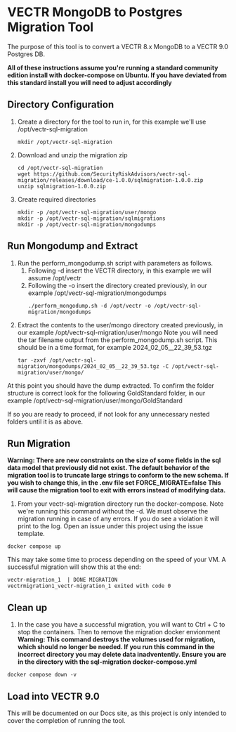 # VECTR MongoDB to Postgres Migration Tool

The purpose of this tool is to convert a VECTR 8.x MongoDB to a VECTR 9.0 Postgres DB. 

**All of these instructions assume you're running a standard community edition install with docker-compose on Ubuntu. If you have deviated from this standard install you will need to adjust accordingly**

## Directory Configuration

1. Create a directory for the tool to run in, for this example we'll use /opt/vectr-sql-migration 
    ```shell
    mkdir /opt/vectr-sql-migration
    ```

2. Download and unzip the migration zip

    ```shell
   cd /opt/vectr-sql-migration
   wget https://github.com/SecurityRiskAdvisors/vectr-sql-migration/releases/download/ce-1.0.0/sqlmigration-1.0.0.zip
   unzip sqlmigration-1.0.0.zip
    ```
3. Create required directories

    ```shell
   mkdir -p /opt/vectr-sql-migration/user/mongo
   mkdir -p /opt/vectr-sql-migration/sqlmigrations
   mkdir -p /opt/vectr-sql-migration/mongodumps
    ```
   
## Run Mongodump and Extract

1. Run the perform_mongodump.sh script with parameters as follows. 
   1. Following -d insert the VECTR directory, in this example we will assume /opt/vectr 
   2. Following the -o insert the directory created previously, in our example /opt/vectr-sql-migration/mongodumps
       ```shell
      ./perform_mongodump.sh -d /opt/vectr -o /opt/vectr-sql-migration/mongodumps
       ```
2. Extract the contents to the user/mongo directory created previously, in our example /opt/vectr-sql-migration/user/mongo Note you will need the tar filename output from the perform_mongodump.sh script. This should be in a time format, for example 2024_02_05__22_39_53.tgz
   ```shell
   tar -zxvf /opt/vectr-sql-migration/mongodumps/2024_02_05__22_39_53.tgz -C /opt/vectr-sql-migration/user/mongo/
   ```
   
At this point you should have the dump extracted. To confirm the folder structure is correct look for the following GoldStandard folder, in our example /opt/vectr-sql-migration/user/mongo/GoldStandard

If so you are ready to proceed, if not look for any unnecessary nested folders until it is as above. 

## Run Migration

**Warning: There are new constraints on the size of some fields in the sql data model that previously did not exist.
The default behavior of the migration tool is to truncate large strings to conform to the new schema.
If you wish to change this, in the .env file set FORCE_MIGRATE=false This will cause the migration tool to exit with errors instead of modifying data.**

1. From your vectr-sql-migration directory run the docker-compose. Note we're running this command without the -d. We must observe the migration running in case of any errors. If you do see a violation it will print to the log. Open an issue under this project using the issue template. 

 ```shell
docker compose up
```
   
This may take some time to process depending on the speed of your VM. A successful migration will show this at the end:
```shell
vectr-migration_1  | DONE MIGRATION
vectrmigration1_vectr-migration_1 exited with code 0
```

## Clean up 

1. In the case you have a successful migration, you will want to Ctrl + C to stop the containers. Then to remove the migration docker envionment **Warning: This command destroys the volumes used for migration, which should no longer be needed. If you run this command in the incorrect directory you may delete data inadventently. Ensure you are in the directory with the sql-migration docker-compose.yml** 
```shell
docker compose down -v
```

## Load into VECTR 9.0

This will be documented on our Docs site, as this project is only intended to cover the completion of running the tool. 
